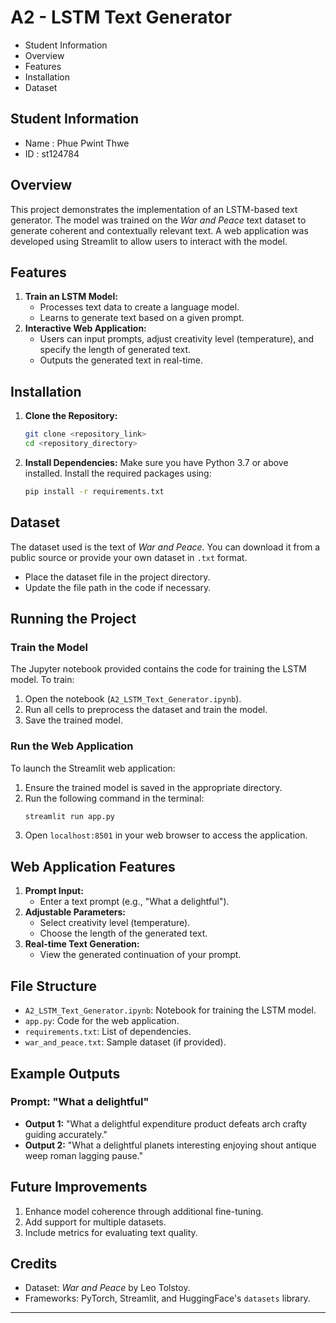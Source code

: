 # A2 - LSTM Text Generator
- Student Information
- Overview
- Features
- Installation
- Dataset

## Student Information
- Name : Phue Pwint Thwe
- ID : st124784

## Overview
This project demonstrates the implementation of an LSTM-based text generator. The model was trained on the *War and Peace* text dataset to generate coherent and contextually relevant text. A web application was developed using Streamlit to allow users to interact with the model.

## Features
1. **Train an LSTM Model:**
   - Processes text data to create a language model.
   - Learns to generate text based on a given prompt.
2. **Interactive Web Application:**
   - Users can input prompts, adjust creativity level (temperature), and specify the length of generated text.
   - Outputs the generated text in real-time.

## Installation

1. **Clone the Repository:**
   ```bash
   git clone <repository_link>
   cd <repository_directory>
   ```

2. **Install Dependencies:**
   Make sure you have Python 3.7 or above installed. Install the required packages using:
   ```bash
   pip install -r requirements.txt
   ```

## Dataset
The dataset used is the text of *War and Peace*. You can download it from a public source or provide your own dataset in `.txt` format.
- Place the dataset file in the project directory.
- Update the file path in the code if necessary.

## Running the Project

### Train the Model
The Jupyter notebook provided contains the code for training the LSTM model. To train:
1. Open the notebook (`A2_LSTM_Text_Generator.ipynb`).
2. Run all cells to preprocess the dataset and train the model.
3. Save the trained model.

### Run the Web Application
To launch the Streamlit web application:
1. Ensure the trained model is saved in the appropriate directory.
2. Run the following command in the terminal:
   ```bash
   streamlit run app.py
   ```
3. Open `localhost:8501` in your web browser to access the application.

## Web Application Features
1. **Prompt Input:**
   - Enter a text prompt (e.g., "What a delightful").
2. **Adjustable Parameters:**
   - Select creativity level (temperature).
   - Choose the length of the generated text.
3. **Real-time Text Generation:**
   - View the generated continuation of your prompt.

## File Structure
- `A2_LSTM_Text_Generator.ipynb`: Notebook for training the LSTM model.
- `app.py`: Code for the web application.
- `requirements.txt`: List of dependencies.
- `war_and_peace.txt`: Sample dataset (if provided).

## Example Outputs
### Prompt: "What a delightful"
- **Output 1:** "What a delightful expenditure product defeats arch crafty guiding accurately."
- **Output 2:** "What a delightful planets interesting enjoying shout antique weep roman lagging pause."

## Future Improvements
1. Enhance model coherence through additional fine-tuning.
2. Add support for multiple datasets.
3. Include metrics for evaluating text quality.

## Credits
- Dataset: *War and Peace* by Leo Tolstoy.
- Frameworks: PyTorch, Streamlit, and HuggingFace's `datasets` library.

---